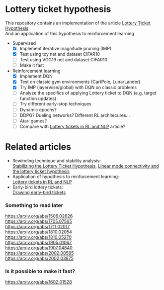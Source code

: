 # Lottery ticket hypothesis
This repository contains an implementation of the article [Lottery Ticket Hypothesis](https://arxiv.org/abs/1803.03635)  
And an application of this hypothesis to reinforcement learning
 - Supervised 
    - [x] Implement iterative magnitude pruning (IMP)  
    - [x] Test using toy net and dataset CIFAR10  
    - [ ] Test using VGG19 net and dataset CIFAR10  
    - [ ] Make it fast  
 - Reinforcement learning  
    - [x] Implement DQN  
    - [x] Test on classic gym environments (CartPole, LunarLander)   
    - [x] Try IMP (layerwise/global) with DQN on classic problems  
    - [ ] Analyze the specifics of applying Lottery ticket to DQN (e.g. target function updates)  
    - [ ] Try different early-stop techniques  
    - [ ] Dynamic epochs?  
    - [ ] DDPG? Dueling networks? Different RL architecures...  
    - [ ] Atari games?  
    - [ ] Compare with [Lottery tickets in RL and NLP](https://arxiv.org/abs/1906.02768) article?  

# Related articles
- Rewinding technique and stability analysis:  
[Stabilizing the Lottery Ticket Hypothesis](https://arxiv.org/abs/1903.01611), [Linear mode connectivity and the lottery ticket hypothesis](https://arxiv.org/abs/1912.05671)
- Application of hypothesis to reinforcement learning:  
[Lottery tickets in RL and NLP](https://arxiv.org/abs/1906.02768)
- Early-bird lottery tickets:  
[Drawing early-bird tickets](https://arxiv.org/abs/1909.11957)


### Something to read later
https://arxiv.org/abs/1506.02626  
https://arxiv.org/abs/1705.07565  
https://arxiv.org/abs/1711.02017  
https://arxiv.org/abs/1810.02054   
https://arxiv.org/abs/1810.05270  
https://arxiv.org/abs/1905.01067  
https://arxiv.org/abs/1907.04840  
https://arxiv.org/abs/2002.00585  
https://arxiv.org/abs/2002.03875  

### Is it possible to make it fast?
https://arxiv.org/abs/1602.01528   
